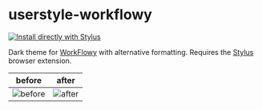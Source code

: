 # userstyle-workflowy

[![Install directly with Stylus](https://img.shields.io/badge/Install%20directly%20with-Stylus-00adad.svg)](https://raw.githubusercontent.com/iliawnek/userstyle-workflowy/master/workflowy.user.styl)

Dark theme for [WorkFlowy] with alternative formatting.
Requires the [Stylus] browser extension.

before     |  after
:---------:|:---------:
![before]  |  ![after]

[before]: https://i.imgur.com/xxHMYuf.png
[after]: https://i.imgur.com/R9XZKfJ.png
[WorkFlowy]: https://workflowy.com/#/b8538dfe3d51
[UserCSS]: https://github.com/openstyles/stylus/wiki/UserCSS
[Stylus]: https://github.com/openstyles/stylus
